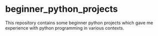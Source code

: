 # beginner_python_projects
This repository contains some beginner python projects which gave me experience with python programming in various contexts.
